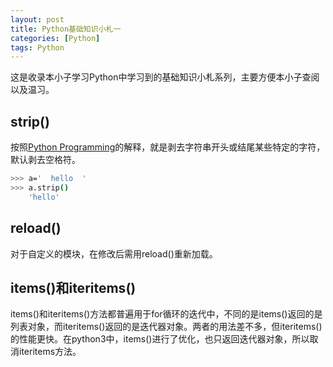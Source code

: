 ```yaml
---
layout: post
title: Python基础知识小札一
categories: [Python]
tags: Python
---
```


这是收录本小子学习Python中学习到的基础知识小札系列，主要方便本小子查阅以及温习。

## strip()

按照[Python Programming](http://www.tutorialspoint.com/python/string_strip.htm)的解释，就是剥去字符串开头或结尾某些特定的字符，默认剥去空格符。

```sh
>>> a='  hello  '
>>> a.strip()
    'hello'
```

## reload()

对于自定义的模块，在修改后需用reload()重新加载。

## items()和iteritems()

items()和iteritems()方法都普遍用于for循环的迭代中，不同的是items()返回的是列表对象，而iteritems()返回的是迭代器对象。两者的用法差不多，但iteritems()的性能更快。在python3中，items()进行了优化，也只返回迭代器对象，所以取消iteritems方法。
